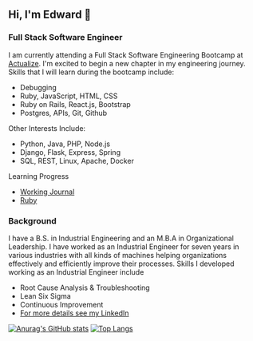 ## Hi, I'm Edward 👋

### Full Stack Software Engineer
I am currently attending a Full Stack Software Engineering Bootcamp at [Actualize](https://anyonecanlearntocode.com/). I'm excited to begin a new chapter in my engineering journey. Skills that I will learn during the bootcamp include:
- Debugging
- Ruby, JavaScript, HTML, CSS
- Ruby on Rails, React.js, Bootstrap
- Postgres, APIs, Git, Github

Other Interests Include:
- Python, Java, PHP, Node.js
- Django, Flask, Express, Spring
- SQL, REST, Linux, Apache, Docker

Learning Progress
- [Working Journal](https://github.com/edwardminaya/continuous-learning/tree/main/Journal)
- [Ruby](https://github.com/edwardminaya/deliberate-practice-ruby)


### Background
I have a B.S. in Industrial Engineering and an M.B.A in Organizational Leadership. I have worked as an Industrial Engineer for seven years in various industries with all kinds of machines helping organizations effectively and efficiently improve their processes. Skills I developed working as an Industrial Engineer include
- Root Cause Analysis & Troubleshooting
- Lean Six Sigma
- Continuous Improvement
- [For more details see my LinkedIn](https://www.linkedin.com/in/edminaya/)

[![Anurag's GitHub stats](https://github-readme-stats.vercel.app/api?username=edwardminaya)](https://github.com/anuraghazra/github-readme-stats)
[![Top Langs](https://github-readme-stats.vercel.app/api/top-langs/?username=edwardminaya&langs_count=8)](https://github.com/anuraghazra/github-readme-stats)


